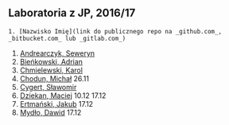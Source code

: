 ## Laboratoria z JP, 2016/17

```
1. [Nazwisko Imię](link do publicznego repo na _github.com_, _bitbucket.com_ lub _gitlab.com_)
```

1. [Andrearczyk, Seweryn](https://github.com/saw112/Laboratoria)
1. [Bieńkowski, Adrian](https://github.com/adrianadamb/sp)
1. [Chmielewski, Karol](https://github.com/kchmielewski/jp)
1. [Chodun, Michał](https://github.com/Xava2011) 26.11
1. [Cygert, Sławomir](https://github.com/Slawecky/srod_prog)
1. [Dziekan, Maciej](https://github.com/m4sakra/srodowisko_programisty) 10.12 17.12
1. [Ertmański, Jakub](https://github.com/Ertmanieq/sp) 17.12
1. [Mydło, Dawid](https://github.com/dmydlo/sp) 17.12


<!--
1. [Adach, Dominik](https://github.com/Dadach/sp2016) 05.11 19.11 26.11
1. Chmielewski, Bartek 19.11 26.11
1. Dymura, Łukasz 22.10, 05.11 19.11
1. Galicki, Paweł 22.10, 05.11 19.11

1. [Bannach, Robert](https://github.com/rByczeq/sp2016) 19.11 26.11 10.12
1. [Gajda, Klaudia](https://github.com/klaudiaga/jez_prog) 19.11 26.11 10.12
1. [Hoffman, Łukasz](https:/github.com/highkillyou) 19.11 26.11 10.12

1. [Gackowski Maciej](https://github.com/mgackowski96/Jezyki-Programowania-) 26.11 10.12 17.12
-->
